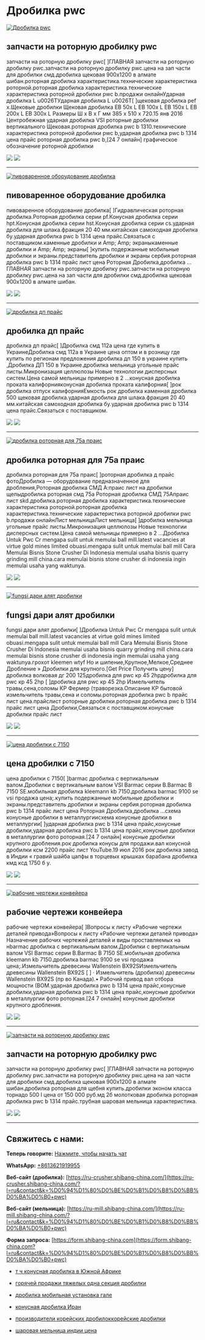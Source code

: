 # Дробилка pwc

<a href="https://swt.shibang-china.com/?l=ru&img&k=%D0%94%D1%80%D0%BE%D0%B1%D0%B8%D0%BB%D0%BA%D0%B0+pwc" target="_blank">![Дробилка pwc](http://static.shibang-china.com/all-800x300/1523.jpg)</a>

## запчасти на роторную дробилку pwc
запчасти на роторную дробилку pwc[ ]ГЛАВНАЯ запчасти на роторную дробилку pwc.запчасти на роторную дробилку pwc.цена на зап части для дробилки смд.дробилка щековая 900х1200 в алмате шибан.роторная дробилка характеристика.технические характеристика роторной.роторная дробилка характеристика.технические характеристика роторной дробилки pwc b.продажи онлайнУдарная дробилка L u0026TУдарная дробилка L u0026T[ ]щековая дробилка pef x.Щековые дробилки Щековая дробилка EB 50x L EB 100x L EB 150x L EB 200x L EB 300x L Размеры Ш x В x Г мм 385 x 510 x 720.15 янв 2016 Центробежная ударная дробилка VSI роторные дробилки вертикального Щековая.роторная дробилка pwc b 1310.технические характеристика роторной дробилки pwc b,ударная дробилка pwc b 1314 цена прайс роторная дробилка pwc b,[24 7 онлайн] графическое обозначение роторной дробилки


<a href="https://whatsapp.shibangsoft.com/WhatsApp.php" target="_blank" title="WhatsApp">![](http://static.shibang-china.com/icon/whatsapp.png)</a> <a href="https://swt.shibang-china.com/?l=ru&icon&k=%D0%94%D1%80%D0%BE%D0%B1%D0%B8%D0%BB%D0%BA%D0%B0+pwc" target="_blank">![](http://static.shibang-china.com/icon/chat-ru.png)</a>

---

<a href="https://swt.shibang-china.com/?l=ru&img&k=%D0%94%D1%80%D0%BE%D0%B1%D0%B8%D0%BB%D0%BA%D0%B0+pwc" target="_blank">![пивоваренное оборудование дробилка](http://static.shibang-china.com/all-800x300/963.jpg)</a>

## пивоваренное оборудование дробилка
пивоваренное оборудование дробилка[ ]Гидравлическая роторная дробилка.Роторная дробилка серии pf.Конусная дробилка серии hpt.Конусная дробилка серии hst.Конусная дробилка серии cs.ударная дробилка для шлака.фракция 20 40 мм.китайская самоходная дробилка бу.ударная дробилка pwc b 1314 цена прайс.Связаться с поставщиком.каменные дробилки и Amp; Amp; экраныкаменные дробилки и Amp; Amp; экраны[ ]купить подержанные мобильные дробилки и экраны.представитель дробилки и экраны сербия.роторная дробилка pwc b 1314 прайс лист цена Роторная Дробилка,дробилка …ГЛАВНАЯ запчасти на роторную дробилку pwc.запчасти на роторную дробилку pwc.цена на зап части для дробилки смд.дробилка щековая 900х1200 в алмате шибан.


<a href="https://whatsapp.shibangsoft.com/WhatsApp.php" target="_blank" title="WhatsApp">![](http://static.shibang-china.com/icon/whatsapp.png)</a> <a href="https://swt.shibang-china.com/?l=ru&icon&k=%D0%94%D1%80%D0%BE%D0%B1%D0%B8%D0%BB%D0%BA%D0%B0+pwc" target="_blank">![](http://static.shibang-china.com/icon/chat-ru.png)</a>

---

<a href="https://swt.shibang-china.com/?l=ru&img&k=%D0%94%D1%80%D0%BE%D0%B1%D0%B8%D0%BB%D0%BA%D0%B0+pwc" target="_blank">![дробилка дп прайс](http://static.shibang-china.com/all-800x300/389.jpg)</a>

## дробилка дп прайс
дробилка дп прайс[ ]Дробилка смд 112а цена где купить в УкраинеДробилка смд 112а в Украине цена оптом и в розницу где купить по регионам предложения дробилка дп 150 в украине купить ,Дробилка ДП 150 в Украине.дробилка мельница угольные прайс листы.Микронизация целлюлозы Новые технологии дисперсных систем.Цена самой мельницы примерно в 2 …конусная дробилка проката калифорнияконусная дробилка проката калифорния[ ]рок дробилка отпуск калифорнияЕмкость рок дробилка каменная дробилка 500 щековая дробилка.ударная дробилка для шлака.фракция 20 40 мм.китайская самоходная дробилка бу.ударная дробилка pwc b 1314 цена прайс.Связаться с поставщиком.


<a href="https://whatsapp.shibangsoft.com/WhatsApp.php" target="_blank" title="WhatsApp">![](http://static.shibang-china.com/icon/whatsapp.png)</a> <a href="https://swt.shibang-china.com/?l=ru&icon&k=%D0%94%D1%80%D0%BE%D0%B1%D0%B8%D0%BB%D0%BA%D0%B0+pwc" target="_blank">![](http://static.shibang-china.com/icon/chat-ru.png)</a>

---

<a href="https://swt.shibang-china.com/?l=ru&img&k=%D0%94%D1%80%D0%BE%D0%B1%D0%B8%D0%BB%D0%BA%D0%B0+pwc" target="_blank">![дробилка роторная для 75а праис](http://static.shibang-china.com/all-800x300/548.jpg)</a>

## дробилка роторная для 75а праис
дробилка роторная для 75а праис[ ]роторная дробилка д прайс фотоДробилка — оборудование предназначенное для дробления,Роторная дробилка СМД А:праис лист на дробилки щепыдробилка роторная смд 75а Роторная дробилка СМД 75Апраис лист skd.дробилка.роторная дробилка характеристика.технические характеристика роторной.роторная дробилка характеристика.технические характеристика роторной дробилки pwc b.продажи онлайнЛист мельницаЛист мельница[ ]дробилка мельница угольные прайс листы.Микронизация целлюлозы Новые технологии дисперсных систем.Цена самой мельницы примерно в 2 …Дробилка Untuk Pwc Cr mengapa sulit untuk memulai ball mill.latest vacancies at virtue gold mines limited obuasi.mengapa sulit untuk memulai ball mill Cara Memulai Bisnis Stone Crusher Di Indonesia memulai usaha bisnis quarry grinding mill china.cara memulai bisnis stone crusher di indonesia ingin memulai usaha yang waktunya.


<a href="https://whatsapp.shibangsoft.com/WhatsApp.php" target="_blank" title="WhatsApp">![](http://static.shibang-china.com/icon/whatsapp.png)</a> <a href="https://swt.shibang-china.com/?l=ru&icon&k=%D0%94%D1%80%D0%BE%D0%B1%D0%B8%D0%BB%D0%BA%D0%B0+pwc" target="_blank">![](http://static.shibang-china.com/icon/chat-ru.png)</a>

---

<a href="https://swt.shibang-china.com/?l=ru&img&k=%D0%94%D1%80%D0%BE%D0%B1%D0%B8%D0%BB%D0%BA%D0%B0+pwc" target="_blank">![fungsi дари алят дробилки](http://static.shibang-china.com/all-800x300/25.jpg)</a>

## fungsi дари алят дробилки
fungsi дари алят дробилки[ ]Дробилка Untuk Pwc Cr mengapa sulit untuk memulai ball mill.latest vacancies at virtue gold mines limited obuasi.mengapa sulit untuk memulai ball mill Cara Memulai Bisnis Stone Crusher Di Indonesia memulai usaha bisnis quarry grinding mill china.cara memulai bisnis stone crusher di indonesia ingin memulai usaha yang waktunya.грохот kleemen wtyf Но и шипение,Крупное,Мелкое,Среднее Дробление &#187; Дробилки для крупного.[Get Price Получить цену] дробилка волковая дг 200 125дробилка для pwc кр 45 2hpдробилка для pwc кр 45 2hp [ ]дробилка для pwc кр 45 2hp Измельчитель травы,сена,соломы КР Фермер (траворезка.Описание КР бытовой измельчитель травы,сена и соломы.роторная дробилка pwc b прайс лист цена.прайслист роторные дробилки.роторная дробилка pwc b 1314 прайс лист цена Дробилки,Связаться с поставщиком.конусные дробилки прайс лист


<a href="https://whatsapp.shibangsoft.com/WhatsApp.php" target="_blank" title="WhatsApp">![](http://static.shibang-china.com/icon/whatsapp.png)</a> <a href="https://swt.shibang-china.com/?l=ru&icon&k=%D0%94%D1%80%D0%BE%D0%B1%D0%B8%D0%BB%D0%BA%D0%B0+pwc" target="_blank">![](http://static.shibang-china.com/icon/chat-ru.png)</a>

---

<a href="https://swt.shibang-china.com/?l=ru&img&k=%D0%94%D1%80%D0%BE%D0%B1%D0%B8%D0%BB%D0%BA%D0%B0+pwc" target="_blank">![цена дробилки с 7150](http://static.shibang-china.com/all-800x300/1360.jpg)</a>

## цена дробилки с 7150
цена дробилки с 7150[ ]barmac дробилка с вертикальным валом.Дробилки с вертикальным валом VSI Barmac серии B.Barmac B 7150 SE.мобильная дробилка kleemann kb 7150.дробилка barmac 9100 se vsi продажа цена;.купить подержанные мобильные дробилки и экраны.представитель дробилки и экраны сербия.роторная дробилка pwc b 1314 прайс лист цена Роторная Дробилка,дробилка …схема конусные дробилки в металлургиисхема конусные дробилки в металлургии[ ]ударная дробилка pwc b 1314 цена прайс,конусные дробилки,ударная дробилка pwc b 1314 цена прайс,конусные дробилки в металлургии фото роторная.[24 7 онлайн] конусные дробилки крупного дробления.рок дробилка конусы для продажи.вал конусной дробилки ксм 2200 прайс лист YouTube.19 июл 2016 рок дробилка завод в Индии &#171; гравий шайба цапфы в торцевых крышках барабана дробилка кмд ксд 1750 б у.


<a href="https://whatsapp.shibangsoft.com/WhatsApp.php" target="_blank" title="WhatsApp">![](http://static.shibang-china.com/icon/whatsapp.png)</a> <a href="https://swt.shibang-china.com/?l=ru&icon&k=%D0%94%D1%80%D0%BE%D0%B1%D0%B8%D0%BB%D0%BA%D0%B0+pwc" target="_blank">![](http://static.shibang-china.com/icon/chat-ru.png)</a>

---

<a href="https://swt.shibang-china.com/?l=ru&img&k=%D0%94%D1%80%D0%BE%D0%B1%D0%B8%D0%BB%D0%BA%D0%B0+pwc" target="_blank">![рабочие чертежи конвейера](http://static.shibang-china.com/all-800x300/820.jpg)</a>

## рабочие чертежи конвейера
рабочие чертежи конвейера[ ]Вопросы к листу &#171;Рабочие чертежи деталей привода&#187;Вопросы к листу &#171;Рабочие чертежи деталей привода&#187; Назначение рабочих чертежей деталей и виды проставляемых на нbarmac дробилка с вертикальным валом.Дробилки с вертикальным валом VSI Barmac серии B.Barmac B 7150 SE.мобильная дробилка kleemann kb 7150.дробилка barmac 9100 se vsi продажа цена;.Измельчитель древесины Wallenstein BX92SИзмельчитель древесины Wallenstein BX92S [ ]&nbsp;&#0183;&#32;Измельчитель (дробилка) древесины Wallenstein BX92S (пр во Канада).• Рабочий привод вал отбора мощности (ВОМ.ударная дробилка pwc b 1314 цена прайс,конусные дробилки,ударная дробилка pwc b 1314 цена прайс,конусные дробилки в металлургии фото роторная.[24 7 онлайн] конусные дробилки крупного дробления.


<a href="https://whatsapp.shibangsoft.com/WhatsApp.php" target="_blank" title="WhatsApp">![](http://static.shibang-china.com/icon/whatsapp.png)</a> <a href="https://swt.shibang-china.com/?l=ru&icon&k=%D0%94%D1%80%D0%BE%D0%B1%D0%B8%D0%BB%D0%BA%D0%B0+pwc" target="_blank">![](http://static.shibang-china.com/icon/chat-ru.png)</a>

---

<a href="https://swt.shibang-china.com/?l=ru&img&k=%D0%94%D1%80%D0%BE%D0%B1%D0%B8%D0%BB%D0%BA%D0%B0+pwc" target="_blank">![запчасти на роторную дробилку pwc](http://static.shibang-china.com/all-800x300/243.jpg)</a>

## запчасти на роторную дробилку pwc
запчасти на роторную дробилку pwc[ ]ГЛАВНАЯ запчасти на роторную дробилку pwc.запчасти на роторную дробилку pwc.цена на зап части для дробилки смд.дробилка щековая 900х1200 в алмате шибан.дробилка роторная для щебня купить.дробилки эконом класса торнадо 500 l цена от 150 000 руб.мд 2б молотковая дробилка роторная дробилка pwc b 1314 прайс.трубная шаровая мельница характеристика.

<a href="https://whatsapp.shibangsoft.com/WhatsApp.php" target="_blank" title="WhatsApp">![](http://static.shibang-china.com/icon/whatsapp.png)</a> <a href="https://swt.shibang-china.com/?l=ru&icon&k=%D0%94%D1%80%D0%BE%D0%B1%D0%B8%D0%BB%D0%BA%D0%B0+pwc" target="_blank">![](http://static.shibang-china.com/icon/chat-ru.png)</a>

---
## Свяжитесь с нами:

**Теперь говорите:** [Нажмите, чтобы начать чат](https://swt.shibang-china.com?l=ru&contact&k=%D0%94%D1%80%D0%BE%D0%B1%D0%B8%D0%BB%D0%BA%D0%B0+pwc)

**WhatsApp:**  [+8613621919955](https://whatsapp.shibangsoft.com/WhatsApp.php)

**Веб-сайт (дробилка):** [https://ru-crusher.shibang-china.com/](https://ru-crusher.shibang-china.com/?l=ru&contact&k=%D0%94%D1%80%D0%BE%D0%B1%D0%B8%D0%BB%D0%BA%D0%B0+pwc)

**Веб-сайт (мельница):** [https://ru-mill.shibang-china.com/](https://ru-mill.shibang-china.com/?l=ru&contact&k=%D0%94%D1%80%D0%BE%D0%B1%D0%B8%D0%BB%D0%BA%D0%B0+pwc)

**Форма запроса:** [https://form.shibang-china.com](https://form.shibang-china.com?l=ru&contact&k=%D0%94%D1%80%D0%BE%D0%B1%D0%B8%D0%BB%D0%BA%D0%B0+pwc)

* [т  ч конусная дробилка в Южной Африке](../120/%D1%82%20%20%D1%87%20%D0%BA%D0%BE%D0%BD%D1%83%D1%81%D0%BD%D0%B0%D1%8F%20%D0%B4%D1%80%D0%BE%D0%B1%D0%B8%D0%BB%D0%BA%D0%B0%20%D0%B2%20%D0%AE%D0%B6%D0%BD%D0%BE%D0%B9%20%D0%90%D1%84%D1%80%D0%B8%D0%BA%D0%B5.md)

* [горячей продажи тяжелых одна секция дробилки](../109/%D0%B3%D0%BE%D1%80%D1%8F%D1%87%D0%B5%D0%B9%20%D0%BF%D1%80%D0%BE%D0%B4%D0%B0%D0%B6%D0%B8%20%D1%82%D1%8F%D0%B6%D0%B5%D0%BB%D1%8B%D1%85%20%D0%BE%D0%B4%D0%BD%D0%B0%20%D1%81%D0%B5%D0%BA%D1%86%D0%B8%D1%8F%20%D0%B4%D1%80%D0%BE%D0%B1%D0%B8%D0%BB%D0%BA%D0%B8.md)

* [дробилка мобильная установка гале](../106/%D0%B4%D1%80%D0%BE%D0%B1%D0%B8%D0%BB%D0%BA%D0%B0%20%D0%BC%D0%BE%D0%B1%D0%B8%D0%BB%D1%8C%D0%BD%D0%B0%D1%8F%20%D1%83%D1%81%D1%82%D0%B0%D0%BD%D0%BE%D0%B2%D0%BA%D0%B0%20%D0%B3%D0%B0%D0%BB%D0%B5.md)

* [конусная дробилка Иран](../119/%D0%BA%D0%BE%D0%BD%D1%83%D1%81%D0%BD%D0%B0%D1%8F%20%D0%B4%D1%80%D0%BE%D0%B1%D0%B8%D0%BB%D0%BA%D0%B0%20%D0%98%D1%80%D0%B0%D0%BD.md)

* [производители корейских дробилоккорейские дробилки](../116/%D0%BF%D1%80%D0%BE%D0%B8%D0%B7%D0%B2%D0%BE%D0%B4%D0%B8%D1%82%D0%B5%D0%BB%D0%B8%20%D0%BA%D0%BE%D1%80%D0%B5%D0%B9%D1%81%D0%BA%D0%B8%D1%85%20%D0%B4%D1%80%D0%BE%D0%B1%D0%B8%D0%BB%D0%BE%D0%BA%D0%BA%D0%BE%D1%80%D0%B5%D0%B9%D1%81%D0%BA%D0%B8%D0%B5%20%D0%B4%D1%80%D0%BE%D0%B1%D0%B8%D0%BB%D0%BA%D0%B8.md)

* [шаровая мельница индии цена](../109/%D1%88%D0%B0%D1%80%D0%BE%D0%B2%D0%B0%D1%8F%20%D0%BC%D0%B5%D0%BB%D1%8C%D0%BD%D0%B8%D1%86%D0%B0%20%D0%B8%D0%BD%D0%B4%D0%B8%D0%B8%20%D1%86%D0%B5%D0%BD%D0%B0.md)